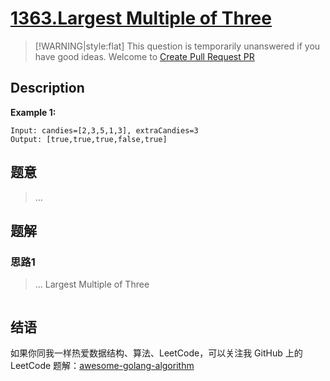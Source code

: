 # [1363.Largest Multiple of Three][title]

> [!WARNING|style:flat]
> This question is temporarily unanswered if you have good ideas. Welcome to [Create Pull Request PR](https://github.com/Golang-Solutions/awesome-golang-algorithm)

## Description

**Example 1:**

```
Input: candies=[2,3,5,1,3], extraCandies=3
Output: [true,true,true,false,true]
```

## 题意
> ...

## 题解

### 思路1
> ...
Largest Multiple of Three
```go
```


## 结语

如果你同我一样热爱数据结构、算法、LeetCode，可以关注我 GitHub 上的 LeetCode 题解：[awesome-golang-algorithm][me]

[title]: https://leetcode.com/problems/largest-multiple-of-three/
[me]: https://github.com/Golang-Solutions/awesome-golang-algorithm
